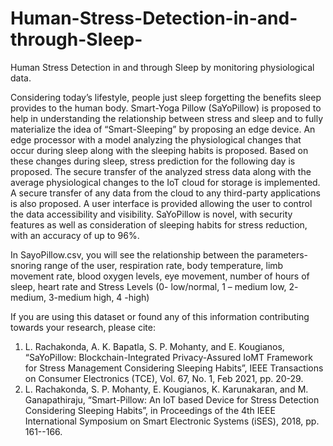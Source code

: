 # Human-Stress-Detection-in-and-through-Sleep-
Human Stress Detection in and through Sleep by monitoring physiological data.

Considering today’s lifestyle, people just sleep forgetting the benefits sleep provides to the human body. Smart-Yoga Pillow (SaYoPillow) is proposed to help in understanding the relationship between stress and sleep and to fully materialize the idea of “Smart-Sleeping” by proposing an edge device. An edge processor with a model analyzing the physiological changes that occur during sleep along with the sleeping habits is proposed. Based on these changes during sleep, stress prediction for the following day is proposed. The secure transfer of the analyzed stress data along with the average physiological changes to the IoT cloud for storage is implemented. A secure transfer of any data from the cloud to any third-party applications is also proposed. A user interface is provided allowing the user to control the data accessibility and visibility. SaYoPillow is novel, with security features as well as consideration of sleeping habits for stress reduction, with an accuracy of up to 96%.

In SayoPillow.csv, you will see the relationship between the parameters- snoring range of the user, respiration rate, body temperature, limb movement rate, blood oxygen levels, eye movement, number of hours of sleep, heart rate and Stress Levels (0- low/normal, 1 – medium low, 2- medium, 3-medium high, 4 -high) 

If you are using this dataset or found any of this information contributing towards your research, please cite: 
1.	L. Rachakonda, A. K. Bapatla, S. P. Mohanty, and E. Kougianos, “SaYoPillow: Blockchain-Integrated Privacy-Assured IoMT Framework for Stress Management Considering Sleeping Habits”, IEEE Transactions on Consumer Electronics (TCE), Vol. 67, No. 1, Feb 2021, pp. 20-29.
2.	L. Rachakonda, S. P. Mohanty, E. Kougianos, K. Karunakaran, and M. Ganapathiraju, “Smart-Pillow: An IoT based Device for Stress Detection Considering Sleeping Habits”, in Proceedings of the 4th IEEE International Symposium on Smart Electronic Systems (iSES), 2018, pp. 161--166. 

